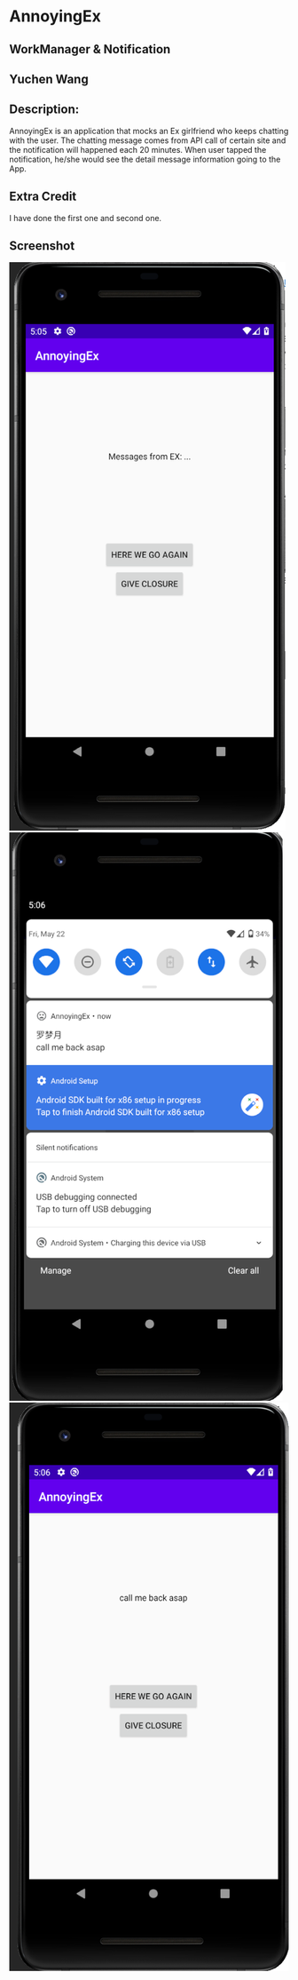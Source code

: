 # AnnoyingEx
## WorkManager & Notification
## Yuchen Wang

## Description:
  AnnoyingEx is an application that mocks an Ex girlfriend who keeps chatting with the user. The chatting message comes from API call of certain site and the notification will
  happened each 20 minutes. When user tapped the notification, he/she would see the detail message information going to the App.

## Extra Credit
 I have done the first one and second one.

## Screenshot
![Screenshot of AnnoyingEx](./screenshot1.png)
<br/>
![Screenshot of AnnoyingEx](./screenshot2.png)
<br/>
![Screenshot of AnnoyingEx](./screenshot3.png)
